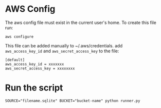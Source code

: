 # AWS Config

The aws config file must exist in the current user's home.
To create this file run:
```
aws configure
```
This file can be added manually to ~/.aws/credentials.
add `aws_access_key_id` and `aws_secret_access_key` to the file:

```
[default]
aws_access_key_id = xxxxxxx
aws_secret_access_key = xxxxxxxx
```

# Run the script

```
SOURCE="filename.sqlite" BUCKET="bucket-name" python runner.py
```
